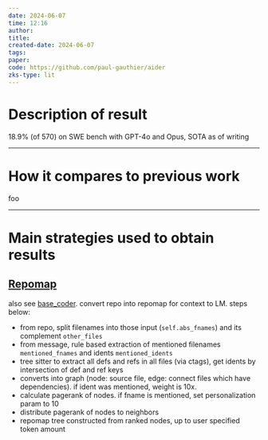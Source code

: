 ```yaml
---
date: 2024-06-07
time: 12:16
author: 
title: 
created-date: 2024-06-07
tags: 
paper: 
code: https://github.com/paul-gauthier/aider
zks-type: lit
---
```


# Description of result
18.9% (of 570) on SWE bench with GPT-4o and Opus, SOTA as of writing

---
# How it compares to previous work
foo

---
# Main strategies used to obtain results

## [Repomap](https://github.com/paul-gauthier/aider/blob/main/aider/repomap.py)
also see [base_coder](https://github.com/paul-gauthier/aider/blob/main/aider/coders/base_coder.py). convert repo into repomap for context to LM. steps below:
- from repo, split filenames into those input (`self.abs_fnames`) and its complement `other_files`
- from message, rule based extraction of mentioned filenames `mentioned_fnames` and idents `mentioned_idents`
- tree sitter to extract all defs and refs in all files (via ctags), get idents by intersection of def and ref keys
- converts into graph (node: source file, edge: connect files which have dependencies). if ident was mentioned, weight is 10x. 
- calculate pagerank of nodes. if fname is mentioned, set personalization param to 10
- distribute pagerank of nodes to neighbors
- repomap tree constructed from ranked nodes, up to user specified token amount

